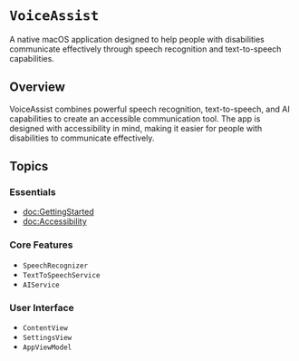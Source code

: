# ``VoiceAssist``

A native macOS application designed to help people with disabilities communicate effectively through speech recognition and text-to-speech capabilities.

## Overview

VoiceAssist combines powerful speech recognition, text-to-speech, and AI capabilities to create an accessible communication tool. The app is designed with accessibility in mind, making it easier for people with disabilities to communicate effectively.

## Topics

### Essentials

- <doc:GettingStarted>
- <doc:Accessibility>

### Core Features

- ``SpeechRecognizer``
- ``TextToSpeechService``
- ``AIService``

### User Interface

- ``ContentView``
- ``SettingsView``
- ``AppViewModel``
